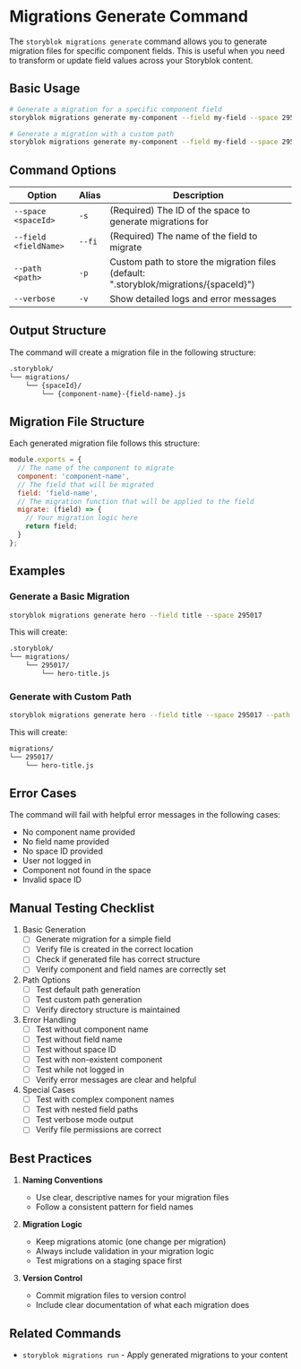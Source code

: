 # Migrations Generate Command

The `storyblok migrations generate` command allows you to generate migration files for specific component fields. This is useful when you need to transform or update field values across your Storyblok content.

## Basic Usage

```bash
# Generate a migration for a specific component field
storyblok migrations generate my-component --field my-field --space 295017

# Generate a migration with a custom path
storyblok migrations generate my-component --field my-field --space 295017 --path ./custom-path
```

## Command Options

| Option | Alias | Description |
|--------|-------|-------------|
| `--space <spaceId>` | `-s` | (Required) The ID of the space to generate migrations for |
| `--field <fieldName>` | `--fi` | (Required) The name of the field to migrate |
| `--path <path>` | `-p` | Custom path to store the migration files (default: ".storyblok/migrations/{spaceId}") |
| `--verbose` | `-v` | Show detailed logs and error messages |

## Output Structure

The command will create a migration file in the following structure:

```markdown
.storyblok/
└── migrations/
    └── {spaceId}/
        └── {component-name}-{field-name}.js
```

## Migration File Structure

Each generated migration file follows this structure:

```javascript
module.exports = {
  // The name of the component to migrate
  component: 'component-name',
  // The field that will be migrated
  field: 'field-name',
  // The migration function that will be applied to the field
  migrate: (field) => {
    // Your migration logic here
    return field;
  }
};
```

## Examples

### Generate a Basic Migration

```bash
storyblok migrations generate hero --field title --space 295017
```

This will create:

```markdown
.storyblok/
└── migrations/
    └── 295017/
        └── hero-title.js
```

### Generate with Custom Path

```bash
storyblok migrations generate hero --field title --space 295017 --path ./migrations
```

This will create:

```markdown
migrations/
└── 295017/
    └── hero-title.js
```

## Error Cases

The command will fail with helpful error messages in the following cases:

- No component name provided
- No field name provided
- No space ID provided
- User not logged in
- Component not found in the space
- Invalid space ID

## Manual Testing Checklist

1. Basic Generation
   - [ ] Generate migration for a simple field
   - [ ] Verify file is created in the correct location
   - [ ] Check if generated file has correct structure
   - [ ] Verify component and field names are correctly set

2. Path Options
   - [ ] Test default path generation
   - [ ] Test custom path generation
   - [ ] Verify directory structure is maintained

3. Error Handling
   - [ ] Test without component name
   - [ ] Test without field name
   - [ ] Test without space ID
   - [ ] Test with non-existent component
   - [ ] Test while not logged in
   - [ ] Verify error messages are clear and helpful

4. Special Cases
   - [ ] Test with complex component names
   - [ ] Test with nested field paths
   - [ ] Test verbose mode output
   - [ ] Verify file permissions are correct

## Best Practices

1. **Naming Conventions**
   - Use clear, descriptive names for your migration files
   - Follow a consistent pattern for field names

2. **Migration Logic**
   - Keep migrations atomic (one change per migration)
   - Always include validation in your migration logic
   - Test migrations on a staging space first

3. **Version Control**
   - Commit migration files to version control
   - Include clear documentation of what each migration does

## Related Commands

- `storyblok migrations run` - Apply generated migrations to your content
